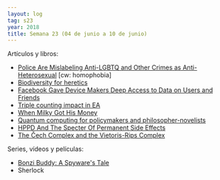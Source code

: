 ```yaml
---
layout: log
tag: s23
year: 2018
title: Semana 23 (04 de junio a 10 de junio)
---
```


Artículos y libros:

- [Police Are Mislabeling Anti-LGBTQ and Other Crimes as Anti-Heterosexual](https://www.propublica.org/article/police-are-mislabeling-crimes-as-anti-heterosexual-hate-crimes) [cw: homophobia]
- [Biodiversity for heretics](https://eukaryotewritesblog.com/2018/05/27/biodiversity-for-heretics/)
- [Facebook Gave Device Makers Deep Access to Data on Users and Friends](https://www.nytimes.com/interactive/2018/06/03/technology/facebook-device-partners-users-friends-data.html)
- [Triple counting impact in EA](http://effective-altruism.com/ea/1ot/triple_counting_impact_in_ea/)
- [When Milky Got His Money](https://www.esquire.com/lifestyle/a19834127/luke-milky-moore-money-glitch/)
- [Quantum computing for policymakers and philosopher-novelists](https://www.scottaaronson.com/blog/?p=3848)
- [HPPD And The Specter Of Permanent Side Effects](http://slatestarcodex.com/2018/06/06/hppd-and-the-specter-of-permanent-side-effects/)
- [The Čech Complex and the Vietoris-Rips Complex](https://jeremykun.com/2015/08/06/cech-vietoris-rips-complex/)

Series, vídeos y películas:

- [Bonzi Buddy: A Spyware's Tale](https://www.youtube.com/watch?v=L958sMz1kWs)
- Sherlock



